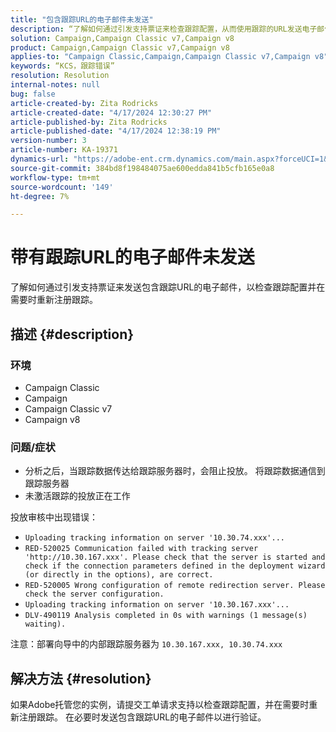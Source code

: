 ```yaml
---
title: "包含跟踪URL的电子邮件未发送"
description: “了解如何通过引发支持票证来检查跟踪配置，从而使用跟踪的URL发送电子邮件”
solution: Campaign,Campaign Classic v7,Campaign v8
product: Campaign,Campaign Classic v7,Campaign v8
applies-to: "Campaign Classic,Campaign,Campaign Classic v7,Campaign v8"
keywords: “KCS，跟踪错误”
resolution: Resolution
internal-notes: null
bug: false
article-created-by: Zita Rodricks
article-created-date: "4/17/2024 12:30:27 PM"
article-published-by: Zita Rodricks
article-published-date: "4/17/2024 12:38:19 PM"
version-number: 3
article-number: KA-19371
dynamics-url: "https://adobe-ent.crm.dynamics.com/main.aspx?forceUCI=1&pagetype=entityrecord&etn=knowledgearticle&id=13731840-b6fc-ee11-a1ff-6045bd0065b6"
source-git-commit: 384bd8f198484075ae600edda841b5cfb165e0a8
workflow-type: tm+mt
source-wordcount: '149'
ht-degree: 7%

---
```


# 带有跟踪URL的电子邮件未发送


了解如何通过引发支持票证来发送包含跟踪URL的电子邮件，以检查跟踪配置并在需要时重新注册跟踪。

## 描述 {#description}


### <b>环境</b>

- Campaign Classic
- Campaign
- Campaign Classic v7
- Campaign v8




### <b>问题/症状</b>

- 分析之后，当跟踪数据传达给跟踪服务器时，会阻止投放。 将跟踪数据通信到跟踪服务器
- 未激活跟踪的投放正在工作


投放审核中出现错误：

- `Uploading tracking information on server '10.30.74.xxx'...`
- `RED-520025 Communication failed with tracking server 'http://10.30.167.xxx'. Please check that the server is started and check if the connection parameters defined in the deployment wizard (or directly in the options), are correct.`
- `RED-520005 Wrong configuration of remote redirection server. Please check the server configuration.`
- `Uploading tracking information on server '10.30.167.xxx'...`
- `DLV-490119 Analysis completed in 0s with warnings (1 message(s) waiting).`




注意：部署向导中的内部跟踪服务器为 `10.30.167.xxx, 10.30.74.xxx`


## 解决方法 {#resolution}


如果Adobe托管您的实例，请提交工单请求支持以检查跟踪配置，并在需要时重新注册跟踪。 在必要时发送包含跟踪URL的电子邮件以进行验证。




